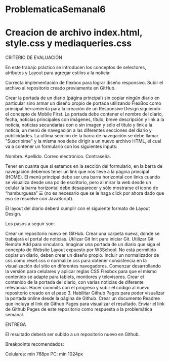 # ProblematicaSemanal6
# Creacion de archivo index.html, style.css y mediaqueries.css
CRITERIO DE EVALUACIÓN



En este trabajo práctico se introducen los conceptos de selectores, atributos y Layout para agregar estilos a la noticia:

Correcta implementación de flexbox para lograr diseño responsivo.
Subir el archivo al repositorio creado previamente en GitHub.


Crear la portada de un diario (página principal) sin copiar ningún diario en particular sino armar un diseño propio de portada utilizando FlexBox como principal herramienta para la creación de un Responsive Design siguiendo el concepto de Mobile First. La portada debe contener el nombre del diario, fecha, noticias principales con imágenes, título, breve descripción y link a la noticia, noticias secundarias con o sin imagen y sólo el título y link a la noticia, un menú de navegación a las diferentes secciones del diario y publicidades. La ultima sección de la barra de navegación se debe llamar "Suscribirse" y la misma nos debe dirigir a un nuevo archivo HTML, el cual va a contener un formulario con los siguientes inputs:

 

Nombre.
Apellido.
Correo electrónico.
Contraseña.
 

Tener en cuanta que si estamos en la sección del formulario, en la barra de navegación debemos tener un link que nos lleve a la página principal (HOME). El menú principal debe ser una barra horizontal con links cuando se visualiza desde una pc de escritorio, pero al mirar la web desde un celular la barra horizontal debe desaparecer y sólo mostrarse el ícono de “hamburguesa” ☰ (no es necesario que se le haga click por ahora dado que eso se resuelve con JavaScript).

El layout del diario deberá cumplir con el siguiente formato de Layout Design.

Los pasos a seguir son:

 

Crear un repositorio nuevo en GitHub.
Crear una carpeta nueva, donde se trabajará el portal de noticias.
Utilizar Git Init para iniciar Git.
Utilizar Git Remote Add para vincularlo.
Imaginar una portada de un diario que siga el concepto de Website Layout expuesto por W3School. No está permitido copiar un diario, deben crear un diseño propio.
Incluir un normalizador de css como reset.css o normalize.css para obtener consistencia en la visualización del sitio en diferentes navegadores.
Comenzar desarrollando la versión para celulares y aplicar reglas CSS Flexbox para que el mismo contenido se adapte para tablets, monitores y televisores. 
Crear el contenido de la portada del diario, con varias noticias de diferente relevancia.
Hacer commits con el progreso y subir el código al nuevo repositorio creado en el paso 3.
Habilitar Github Pages para poder visualizar la portada online desde la página de Github.
Crear un documento Readme que incluya el link de Github Pages para visualizar el resultado.
Enviar el link de Github Pages de este repositorio como respuesta a la problemática semanal.
 

ENTREGA

El resultado deberá ser subido a un repositorio nuevo en Github.

 

Breakpoints recomendados:

Celulares: min 768px
PC: min 1024px
